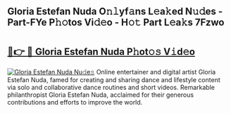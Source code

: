 ## Gloria Estefan Nuda O𝚗𝚕yf𝚊ns L𝚎a𝚔ed N𝚞𝚍es - Part-FYe P𝚑𝚘tos Vi𝚍𝚎o - H𝚘𝚝 Part L𝚎a𝚔s 7Fzwo

# <h2><a href="http://kf1bha.oniu.top/?m=Gloria+Estefan+Nuda">🔗👉 🔴 Gloria Estefan Nuda P𝚑ot𝚘𝚜 V𝚒d𝚎o</a></h2>

[![Gloria Estefan Nuda Nu𝚍e𝚜](https://i.imgur.com/0qMVB7G.gif)](http://kf1bha.oniu.top/?m=Gloria+Estefan+Nuda)
Online entertainer and digital artist Gloria Estefan Nuda, famed for creating and sharing dance and lifestyle content via solo and collaborative dance routines and short videos. Remarkable philanthropist Gloria Estefan Nuda, acclaimed for their generous contributions and efforts to improve the world.  
